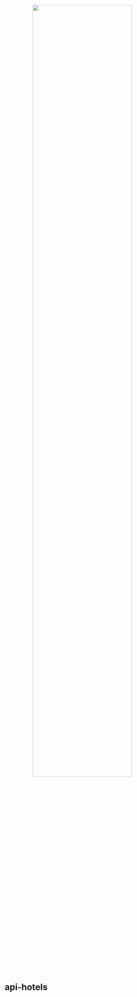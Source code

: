 <p align="center"><img src="front/src/assets/app-capture-hotels.gif" width="80%"/></p>

# api-hotels

